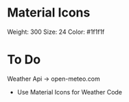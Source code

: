 # Material Icons
Weight: 300
Size: 24
Color: #1f1f1f

# To Do
Weather Api -> open-meteo.com
- Use Material Icons for Weather Code